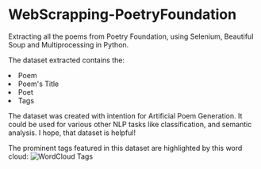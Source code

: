 # WebScrapping-PoetryFoundation

Extracting all the poems from Poetry Foundation, using Selenium, Beautiful Soup and Multiprocessing in Python.

The dataset extracted contains the:
<li>Poem</li>
<li>Poem's Title</li>
<li>Poet</li>
<li>Tags</li>

The dataset was created with intention for Artificial Poem Generation. It could be used for various other NLP tasks like classification, and semantic analysis. I hope, that dataset is helpful!

The prominent tags featured in this dataset are highlighted by this word cloud:
![WordCloud Tags](https://github.com/TGDivy/WebScrapping-PoetryFoundation/blob/master/wordCloud.png?raw=true)

